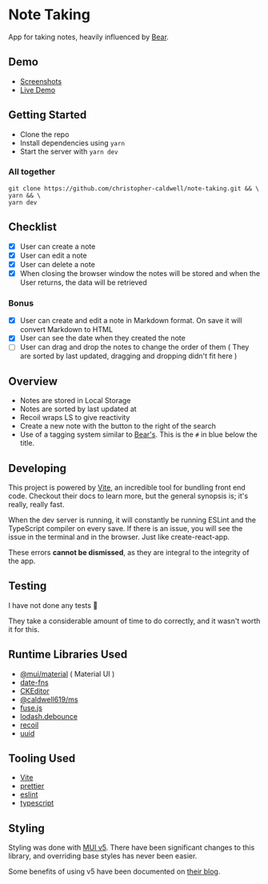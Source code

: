 # Note Taking

App for taking notes, heavily influenced by [Bear](https://bear.app/).

## Demo

- [Screenshots](./screen-shots/README.md)
- [Live Demo](https://notes-app.christopher-caldwell.net/)

## Getting Started

- Clone the repo
- Install dependencies using `yarn`
- Start the server with `yarn dev`

### All together

```shell
git clone https://github.com/christopher-caldwell/note-taking.git && \
yarn && \
yarn dev
```

## Checklist

- [x] User can create a note
- [x] User can edit a note
- [x] User can delete a note
- [x] When closing the browser window the notes will be stored and when the User returns, the data will be retrieved

### Bonus

- [x] User can create and edit a note in Markdown format. On save it will convert Markdown to HTML
- [x] User can see the date when they created the note
- [ ] User can drag and drop the notes to change the order of them ( They are sorted by last updated, dragging and dropping didn't fit here )

## Overview

- Notes are stored in Local Storage
- Notes are sorted by last updated at
- Recoil wraps LS to give reactivity
- Create a new note with the button to the right of the search
- Use of a tagging system similar to [Bear's](https://blog.bear.app/2017/08/bear-tips-organize-notes-with-tags-and-infinite-nested-tags/). This is the `#` in blue below the title.

## Developing

This project is powered by [Vite](https://vitejs.dev/), an incredible tool for bundling front end code. Checkout their docs to learn more, but the general synopsis is; it's really, really fast.

When the dev server is running, it will constantly be running ESLint and the TypeScript compiler on every save. If there is an issue, you will see the issue in the terminal and in the browser. Just like create-react-app.

These errors **cannot be dismissed**, as they are integral to the integrity of the app.

## Testing

I have not done any tests :slightly_frowning_face:

They take a considerable amount of time to do correctly, and it wasn't worth it for this.

## Runtime Libraries Used

- [@mui/material](https://mui.com/getting-started/usage/) ( Material UI )
- [date-fns](https://date-fns.org/docs/Getting-Started)
- [CKEditor](https://ckeditor.com/docs/ckeditor5/latest/builds/guides/integration/frameworks/react.html)
- [@caldwell619/ms](https://www.npmjs.com/package/@caldwell619/ms)
- [fuse.js](https://www.npmjs.com/package/fuse.js)
- [lodash.debounce](https://lodash.com/docs/4.17.15#debounce)
- [recoil](https://recoiljs.org/)
- [uuid](https://www.npmjs.com/package/uuid)

## Tooling Used

- [Vite](https://vitejs.dev/)
- [prettier](https://prettier.io/docs/en/)
- [eslint](https://eslint.org/)
- [typescript](https://www.typescriptlang.org/)

## Styling

Styling was done with [MUI v5](https://mui.com/getting-started/usage/). There have been significant changes to this library, and overriding base styles has never been easier.

Some benefits of using v5 have been documented on [their blog](https://mui.com/blog/mui-core-v5/).

